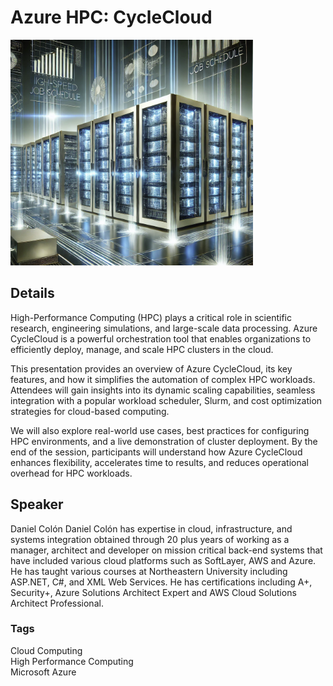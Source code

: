 # Azure HPC: CycleCloud
![alt text](https://raw.githubusercontent.com/danielecolon/Azure-CycleCloud/refs/heads/main/AzureCycleCloud.png)

## Details
High-Performance Computing (HPC) plays a critical role in scientific research, engineering simulations, and large-scale data processing. Azure CycleCloud is a powerful orchestration tool that enables organizations to efficiently deploy, manage, and scale HPC clusters in the cloud.

This presentation provides an overview of Azure CycleCloud, its key features, and how it simplifies the automation of complex HPC workloads. Attendees will gain insights into its dynamic scaling capabilities, seamless integration with a popular workload scheduler, Slurm, and cost optimization strategies for cloud-based computing.

We will also explore real-world use cases, best practices for configuring HPC environments, and a live demonstration of cluster deployment. By the end of the session, participants will understand how Azure CycleCloud enhances flexibility, accelerates time to results, and reduces operational overhead for HPC workloads.

## Speaker
Daniel Colón
Daniel Colón has expertise in cloud, infrastructure, and systems integration obtained through 20 plus years of working as a manager, architect and developer on mission critical back-end systems that have included various cloud platforms such as SoftLayer, AWS and Azure. He has taught various courses at Northeastern University including ASP.NET, C#, and XML Web Services. He has certifications including A+, Security+, Azure Solutions Architect Expert and AWS Cloud Solutions Architect Professional.

### Tags
Cloud Computing<br>
High Performance Computing<br>
Microsoft Azure<br>
